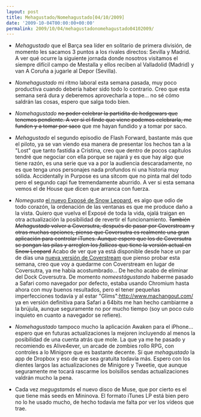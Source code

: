 ```yaml
---
layout: post
title: Mehagustado/Nomehagustado[04/10/2009]
date: '2009-10-04T00:00:00+00:00'
permalink: 2009/10/04/mehagustadonomehagustado04102009/
---
```

- *Mehagustado* que el Barça sea líder en solitario de primera división, de momento les sacamos 3 puntos a los rivales directos: Sevilla y Madrid. A ver qué ocurre la siguiente jornada donde nosotros visitamos el siempre difícil campo de Mestalla y ellos reciben al Valladolid (Madrid) y van A Coruña a jugarle al Depor (Sevilla).

- *Nomehagustado* mi ritmo laboral esta semana pasada, muy poco productiva cuando debería haber sido todo lo contrario. Creo que esta semana será dura y deberemos aprovecharla a tope... no sé cómo saldrán las cosas, espero que salga todo bien.

- *Nomehagustado* <del datetime="2009-10-04T22:01:06+00:00">no poder celebrar la partidita de hedgewars que tenemos pendiente. A ver si el finde que viene podemos celebrarla, me funden y a tomar por saco</del> que me hayan fundido y a tomar por saco.

- *Mehagustado* el segundo episodio de Flash Forward, bastante más que el piloto, ya se van viendo esa manera de presentar los hechos tan a la "Lost" que tanto fastídia a Cristina, creo que dentro de pocos capítulos tendré que negociar con ella porque se rajará y es que hay algo que tiene razón, es una serie que va a por la audiencia descaradamente, no es que tenga unos personajes nada profundos ni una historia muy sólida. Accidentally in Purpose es una sitcom que no pinta mal del todo pero el segundo capi fue tremendamente aburrido. A ver si esta semana vemos el de House que dicen que arranca con fuerza.

- *Nomegusta* [el nuevo Exposé de Snow Leopard](http://www.applesfera.com/curiosidades/si-no-te-gusta-el-expose-de-sl-tranquilo-no-eres-el-unico), es algo que odio de todo corazón, la ordenación de las ventanas es que me produce daño a la vista. Quiero que vuelva el Exposé de toda la vida, ojalá traigan en otra actualización la posibilidad de revertir el funcionamiento. <del datetime="2009-10-04T20:59:09+00:00">También *Mehagustado* volver a Coversutra, después de pasar por Coverstream y otras muchas opciones, pienso que Coversutra es realmente una gran aplicación para controlar iTunes. Aunque espero que los de Coversutra se pongan las pilas y arreglen los _fallicos_ que tiene la versión actual en Snow Leopard</del> Acabo de ver que ya está disponible desde hace un par de días una [nueva versión de Coverstream](http://www.coverstream.net/) que pienso probar esta semana, creo que voy a quedarme con Coverstream en lugar de Coversutra, ya me había acostumbrado... De hecho acabo de eliminar del Dock Coversutra. De momento *nomeestágustando* haberme pasado a Safari como navegador por defecto, estaba usando Chromium hasta ahora con muy buenos resultados, pero el tener pequeñas imperfecciones todavía y al estar "Glims":http://www.machangout.com/ ya en versión definitiva para Safari a 64bits me han hecho cambiarme a la brújula, aunque seguramente no por mucho tiempo (soy un poco culo inquieto en cuanto a navegador se refiere).

- *Nomehagustado* tampoco mucho la aplicación Awaken para el iPhone... espero que en futuras actualizaciones la mejoren incluyendo al menos la posibilidad de una cuenta atrás que mole. La que ya me he pasado y recomiendo es Alive4ever, un arcade de zombies rollo RPG, con controles a lo Minigore que es bastante decente. Sí que *mehagustado* la app de Dropbox y eso de que sea gratuita todavía más. Espero con los dientes largos las actualizaciones de Minigore y Tweetie, que aunque seguramente me tocará rascarme los bolsillos sendas actualizaciones valdrán mucho la pena.

- Cada vez *megugstamás* el nuevo disco de Muse, que por cierto es el que tiene más seeds en Mininova. El formato iTunes LP está bien pero no lo he usado mucho, de hecho todavía me falta por ver los vídeos que trae.
